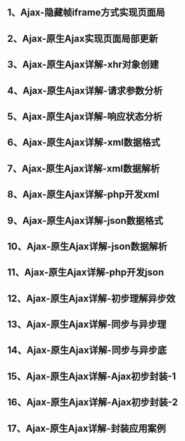 ## 1、Ajax-隐藏帧iframe方式实现页面局
## 2、Ajax-原生Ajax实现页面局部更新
## 3、Ajax-原生Ajax详解-xhr对象创建
## 4、Ajax-原生Ajax详解-请求参数分析
## 5、Ajax-原生Ajax详解-响应状态分析
## 6、Ajax-原生Ajax详解-xml数据格式
## 7、Ajax-原生Ajax详解-xml数据解析
## 8、Ajax-原生Ajax详解-php开发xml
## 9、Ajax-原生Ajax详解-json数据格式
## 10、Ajax-原生Ajax详解-json数据解析
## 11、Ajax-原生Ajax详解-php开发json
## 12、Ajax-原生Ajax详解-初步理解异步效
## 13、Ajax-原生Ajax详解-同步与异步理
## 14、Ajax-原生Ajax详解-同步与异步底
## 15、Ajax-原生Ajax详解-Ajax初步封装-1
## 16、Ajax-原生Ajax详解-Ajax初步封装-2
## 17、Ajax-原生Ajax详解-封装应用案例